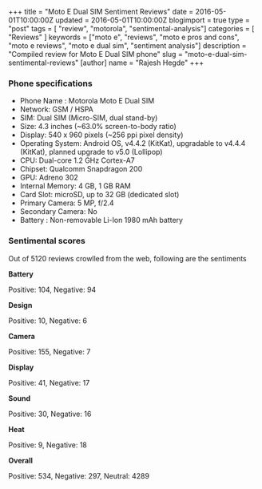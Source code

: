 +++
title = "Moto E Dual SIM Sentiment Reviews"
date = 2016-05-01T10:00:00Z
updated = 2016-05-01T10:00:00Z
blogimport = true 
type = "post"
tags = [ "review", "motorola", "sentimental-analysis"]
categories = [ "Reviews" ]
keywords = ["moto e", "reviews", "moto e pros and cons", "moto e reviews", "moto e dual sim", "sentiment analysis"]
description = "Compiled review for Moto E Dual SIM phone"
slug = "moto-e-dual-sim-sentimental-reviews"
[author]
	name = "Rajesh Hegde"
+++

### Phone specifications

* Phone Name : Motorola Moto E Dual SIM
* Network: GSM / HSPA
* SIM: Dual SIM (Micro-SIM, dual stand-by)
* Size: 4.3 inches (~63.0% screen-to-body ratio)
* Display: 540 x 960 pixels (~256 ppi pixel density)
* Operating System: Android OS, v4.4.2 (KitKat), upgradable to v4.4.4 (KitKat), planned upgrade to v5.0 (Lollipop)
* CPU: Dual-core 1.2 GHz Cortex-A7
* Chipset: Qualcomm Snapdragon 200
* GPU: Adreno 302
* Internal Memory: 4 GB, 1 GB RAM
* Card Slot: microSD, up to 32 GB (dedicated slot)
* Primary Camera: 5 MP, f/2.4
* Secondary Camera: No
* Battery : Non-removable Li-Ion 1980 mAh battery

### Sentimental scores
Out of 5120 reviews crowlled from the web, following are the sentiments

**Battery**

Positive: 104, Negative: 94

**Design**

Positive: 10, Negative: 6

**Camera**

Positive: 155, Negative: 7

**Display**

Positive: 41, Negative: 17

**Sound**

Positive: 30, Negative: 16

**Heat**

Positive: 9, Negative: 18

**Overall**

Positive: 534, Negative: 297, Neutral: 4289

